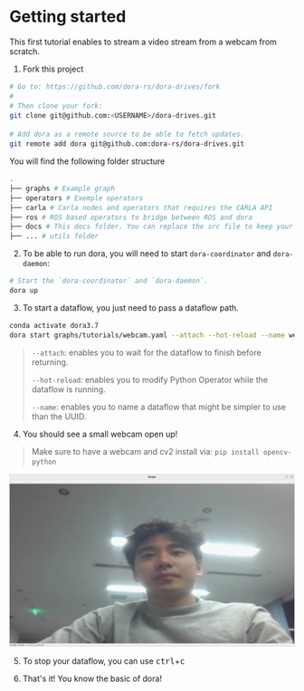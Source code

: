 # Getting started

This first tutorial enables to stream a video stream from a webcam from scratch.

1. Fork this project

```bash
# Go to: https://github.com/dora-rs/dora-drives/fork
#
# Then clone your fork:
git clone git@github.com:<USERNAME>/dora-drives.git

# Add dora as a remote source to be able to fetch updates.
git remote add dora git@github.com:dora-rs/dora-drives.git
```

You will find the following folder structure
```bash
.
├── graphs # Example graph
├── operators # Exemple operators
├── carla # Carla nodes and operators that requires the CARLA API
├── ros # ROS based operators to bridge between ROS and dora
├── docs # This docs folder. You can replace the src file to keep your operator documented.
├── ... # utils folder
```

2. To be able to run dora, you will need to start `dora-coordinator` and `dora-daemon`:
```bash
# Start the `dora-coordinator` and `dora-daemon`. 
dora up 
```

3. To start a dataflow, you just need to pass a dataflow path.
```bash
conda activate dora3.7
dora start graphs/tutorials/webcam.yaml --attach --hot-reload --name webcam
```

> `--attach`: enables you to wait for the dataflow to finish 
> before returning.
> 
> `--hot-reload`: enables you to modify Python Operator while the 
> dataflow is running.
>
> `--name`: enables you to name a dataflow that might be simpler to use than the UUID.

4. You should see a small webcam open up!
> Make sure to have a webcam and cv2 install via: `pip install opencv-python`

<p align="center">
    <img src="./webcam.png" width="800">
</p>

5. To stop your dataflow, you can use <kbd>ctrl</kbd>+<kbd>c</bkbd>

6. That's it! You know the basic of dora!